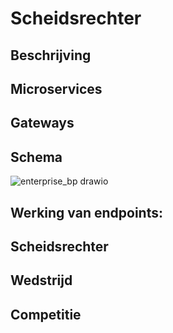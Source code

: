 # Scheidsrechter

## Beschrijving

## Microservices

## Gateways

## Schema
![enterprise_bp drawio](https://github.com/peetersbrent/enterprise_bp/assets/91012837/c49efaa3-fa35-458e-be81-a73d9c3d791c)

## Werking van endpoints:

## Scheidsrechter
## Wedstrijd
## Competitie
